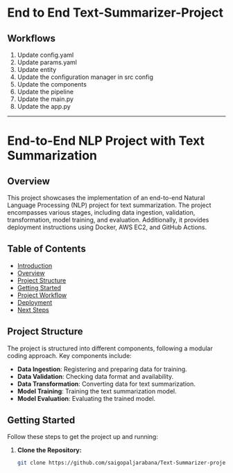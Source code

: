 # End to End Text-Summarizer-Project

## Workflows

1. Update config.yaml
2. Update params.yaml
3. Update entity
4. Update the configuration manager in src config
5. Update the components
6. Update the pipeline
7. Update the main.py
8. Update the app.py

---

# End-to-End NLP Project with Text Summarization

## Overview
This project showcases the implementation of an end-to-end Natural Language Processing (NLP) project for text summarization. The project encompasses various stages, including data ingestion, validation, transformation, model training, and evaluation. Additionally, it provides deployment instructions using Docker, AWS EC2, and GitHub Actions.

## Table of Contents
- [Introduction](#end-to-end-nlp-project-with-text-summarization)
- [Overview](#overview)
- [Project Structure](#project-structure)
- [Getting Started](#getting-started)
- [Project Workflow](#project-workflow)
- [Deployment](#deployment)
- [Next Steps](#next-steps)

## Project Structure
The project is structured into different components, following a modular coding approach. Key components include:

- **Data Ingestion**: Registering and preparing data for training.
- **Data Validation**: Checking data format and availability.
- **Data Transformation**: Converting data for text summarization.
- **Model Training**: Training the text summarization model.
- **Model Evaluation**: Evaluating the trained model.

## Getting Started
Follow these steps to get the project up and running:

1. **Clone the Repository:**
   ```bash
   git clone https://github.com/saigopaljarabana/Text-Summarizer-project.git
